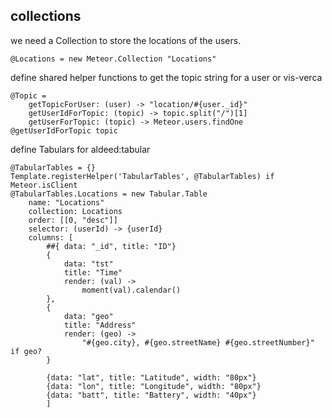 
## collections

we need a Collection to store the locations of the users.

	@Locations = new Meteor.Collection "Locations"

define shared helper functions to get the topic string for a user or vis-verca

	@Topic = 
		getTopicForUser: (user) -> "location/#{user._id}"
		getUserIdForTopic: (topic) -> topic.split("/")[1]
		getUserForTopic: (topic) -> Meteor.users.findOne @getUserIdForTopic topic


define Tabulars for aldeed:tabular

	@TabularTables = {}
	Template.registerHelper('TabularTables', @TabularTables) if Meteor.isClient
	@TabularTables.Locations = new Tabular.Table
		name: "Locations"
		collection: Locations
		order: [[0, "desc"]]
		selector: (userId) -> {userId}
		columns: [
			##{	data: "_id", title: "ID"}
			{
				data: "tst"
				title: "Time"
				render: (val) ->
					moment(val).calendar()
			},
			{
				data: "geo"
				title: "Address"
				render: (geo) ->
					"#{geo.city}, #{geo.streetName} #{geo.streetNumber}" if geo?
			}
			
			{data: "lat", title: "Latitude", width: "80px"}
			{data: "lon", title: "Longitude", width: "80px"}
			{data: "batt", title: "Battery", width: "40px"}
			]
